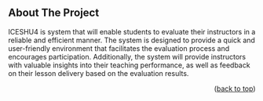 ## About The Project

ICESHU4 is system that will enable students to
evaluate their instructors in a reliable and efficient manner. The system is designed to provide a quick and
user-friendly environment that facilitates the evaluation process and encourages participation. Additionally, the
system will provide instructors with valuable insights into their teaching performance, as well as feedback on their
lesson delivery based on the evaluation results. 

<p align="right">(<a href="#readme-top">back to top</a>)</p>
